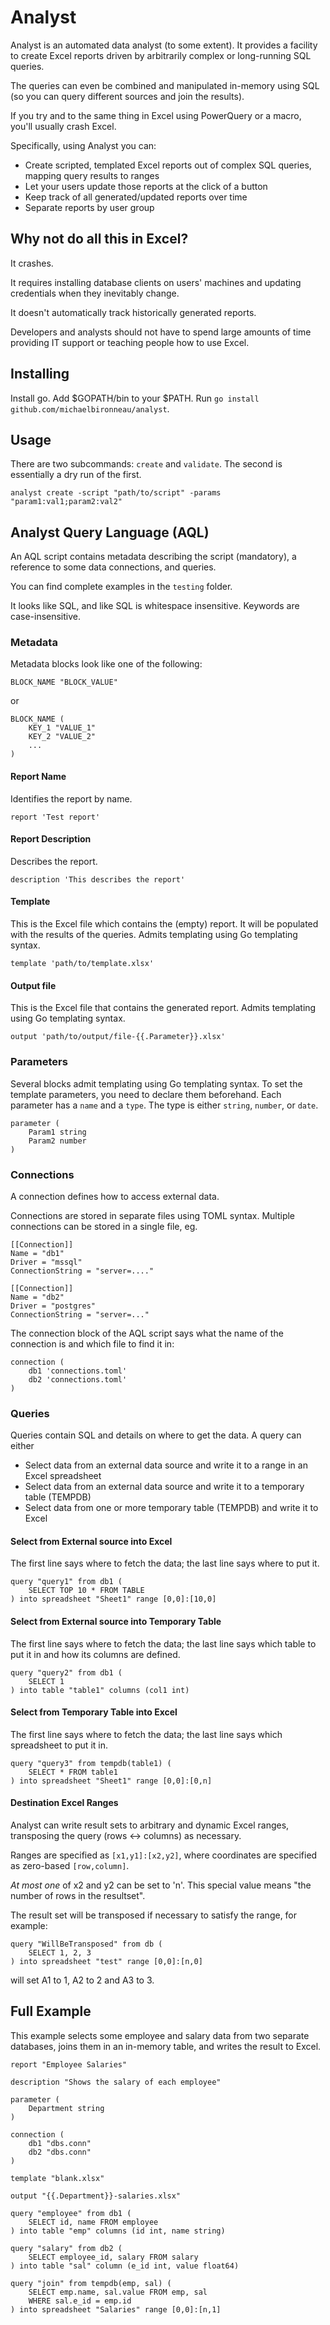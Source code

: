 # Analyst

Analyst is an automated data analyst (to some extent). It provides a facility to create Excel reports driven by arbitrarily complex or long-running SQL queries.

The queries can even be combined and manipulated in-memory using SQL (so you can query different sources and join the results). 

If you try and to the same thing in Excel using PowerQuery or a macro, you'll usually crash Excel.

Specifically, using Analyst you can:

* Create scripted, templated Excel reports out of complex SQL queries, mapping query results to ranges
* Let your users update those reports at the click of a button
* Keep track of all generated/updated reports over time
* Separate reports by user group

## Why not do all this in Excel?

It crashes.

It requires installing database clients on users' machines and updating credentials when they inevitably change. 

It doesn't automatically track historically generated reports.

Developers and analysts should not have to spend large amounts of time providing IT support or teaching people how to use Excel.

## Installing

Install go. Add $GOPATH/bin to your $PATH. Run `go install github.com/michaelbironneau/analyst`. 

## Usage

There are two subcommands: `create` and `validate`. The second is essentially a dry run of the first.

	analyst create -script "path/to/script" -params "param1:val1;param2:val2"

## Analyst Query Language (AQL)

An AQL script contains metadata describing the script (mandatory), a reference to some data connections, and queries.

You can find complete examples in the `testing` folder.

It looks like SQL, and like SQL is whitespace insensitive. Keywords are 
case-insensitive.

### Metadata

Metadata blocks look like one of the following:

	BLOCK_NAME "BLOCK_VALUE"

or

	BLOCK_NAME (
    	KEY_1 "VALUE_1"
        KEY_2 "VALUE_2"
        ...
    )

#### Report Name

Identifies the report by name.

	report 'Test report'

#### Report Description

Describes the report.

	description 'This describes the report'

#### Template

This is the Excel file which contains the (empty) report. It will be populated with the results of the queries. Admits templating using Go templating syntax.

	template 'path/to/template.xlsx'

#### Output file

This is the Excel file that contains the generated report. Admits templating using Go templating syntax.

	output 'path/to/output/file-{{.Parameter}}.xlsx'

### Parameters

Several blocks admit templating using Go templating syntax. To set the template parameters, you need to declare them beforehand. Each parameter has a `name` and a `type`. The type is either `string`, `number`, or `date`.

	parameter (
    	Param1 string
        Param2 number
    )

### Connections

A connection defines how to access external data.

Connections are stored in separate files using TOML syntax. Multiple connections can be stored in a single file, eg.

	[[Connection]]
    Name = "db1"
    Driver = "mssql"
    ConnectionString = "server=...."

    [[Connection]]
    Name = "db2"
    Driver = "postgres"
    ConnectionString = "server=..."

The connection block of the AQL script says what the name of the connection is and which file to find it in:

	connection (
    	db1 'connections.toml'
        db2 'connections.toml'
    )

### Queries

Queries contain SQL and details on where to get the data. A query can either

* Select data from an external data source and write it to a range in an Excel spreadsheet
* Select data from an external data source and write it to a temporary table (TEMPDB)
* Select data from one or more temporary table (TEMPDB) and write it to Excel

#### Select from External source into Excel
The first line says where to fetch the data; the last line says where to put it.

	query "query1" from db1 (
    	SELECT TOP 10 * FROM TABLE
    ) into spreadsheet "Sheet1" range [0,0]:[10,0]

#### Select from External source into Temporary Table

The first line says where to fetch the data; the last line says which table to put it in and how its columns are defined.

	query "query2" from db1 (
    	SELECT 1
    ) into table "table1" columns (col1 int)

#### Select from Temporary Table into Excel

The first line says where to fetch the data; the last line says which spreadsheet to put it in.

	query "query3" from tempdb(table1) (
    	SELECT * FROM table1
    ) into spreadsheet "Sheet1" range [0,0]:[0,n]

#### Destination Excel Ranges

Analyst can write result sets to arbitrary and dynamic Excel ranges, transposing the query (rows <-> columns) as necessary.

Ranges are specified as `[x1,y1]:[x2,y2]`, where coordinates are specified as zero-based `[row,column]`. 

*At most one* of x2 and y2 can be set to 'n'. This special value means "the number of rows in the resultset". 

The result set will be transposed if necessary to satisfy the range, for example:

	query "WillBeTransposed" from db (
    	SELECT 1, 2, 3
    ) into spreadsheet "test" range [0,0]:[n,0]

will set A1 to 1, A2 to 2 and A3 to 3.

## Full Example

This example selects some employee and salary data from two separate databases, joins them in an in-memory table, and writes the result to Excel.

	report "Employee Salaries"

    description "Shows the salary of each employee"

    parameter (
    	Department string
    )

    connection (
    	db1 "dbs.conn"
        db2 "dbs.conn"
    )

    template "blank.xlsx"

    output "{{.Department}}-salaries.xlsx"

    query "employee" from db1 (
    	SELECT id, name FROM employee
    ) into table "emp" columns (id int, name string)

    query "salary" from db2 (
    	SELECT employee_id, salary FROM salary
    ) into table "sal" column (e_id int, value float64)

    query "join" from tempdb(emp, sal) (
    	SELECT emp.name, sal.value FROM emp, sal
        WHERE sal.e_id = emp.id
    ) into spreadsheet "Salaries" range [0,0]:[n,1]